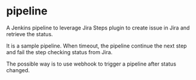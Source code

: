 # pipeline

A Jenkins pipeline to leverage Jira Steps plugin to create issue in Jira and retrieve the status. 

It is a sample pipeline. When timeout, the pipeline continue the next step and fail the step checking status from Jira. 

The possible way is to use webhook to trigger a pipeline after status changed. 
